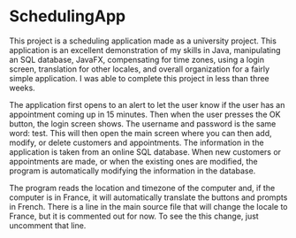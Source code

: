 # SchedulingApp
This project is a scheduling application made as a university project. This application is an excellent demonstration of my skills in Java, manipulating an SQL database, JavaFX, compensating for time zones, using a login screen, translation for other locales, and overall organization for a fairly simple application. I was able to complete this project in less than three weeks.

The application first opens to an alert to let the user know if the user has an appointment coming up in 15 minutes. Then when the user presses the OK button, the login screen shows. The username and password is the same word: test. This will then open the main screen where you can then add, modify, or delete customers and appointments. The information in the application is taken from an online SQL database. When new customers or appointments are made, or when the existing ones are modified, the program is automatically modifying the information in the database.

The program reads the location and timezone of the computer and, if the computer is in France, it will automatically translate the buttons and prompts in French. There is a line in the main source file that will change the locale to France, but it is commented out for now. To see the this change, just uncomment that line.
